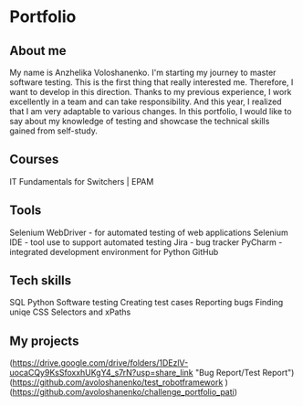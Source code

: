 # Portfolio
## About me
My name is Anzhelika Voloshanenko. I'm starting my journey to master software testing. This is the first thing that really interested me. Therefore, I want to develop in this direction. Thanks to my previous experience, I work excellently in a team and can take responsibility. And this year, I realized that I am very adaptable to various changes. In this portfolio, I would like to say about my knowledge of testing and showcase the technical skills gained from self-study.

## Courses
IT Fundamentals for Switchers | EPAM
## Tools
Selenium WebDriver - for automated testing of web applications
Selenium IDE - tool use to support automated testing
Jira - bug tracker
PyCharm - integrated development environment for Python
GitHub 
## Tech skills
SQL
Python
Software testing
Creating test cases
Reporting bugs
Finding uniqe CSS Selectors and xPaths

## My projects
(https://drive.google.com/drive/folders/1DEzlV-uocaCQy9KsSfoxxhUKgY4_s7rN?usp=share_link "Bug Report/Test Report")
(https://github.com/avoloshanenko/test_robotframework )
(https://github.com/avoloshanenko/challenge_portfolio_pati)
